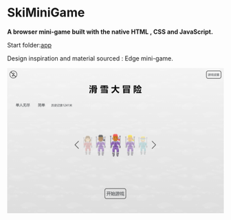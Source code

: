 # SkiMiniGame

**A browser mini-game built with the native HTML , CSS and JavaScript.** 

Start folder:[app](./app)

Design inspiration and material sourced : Edge mini-game.

![](./resource/18180717200639.png)
